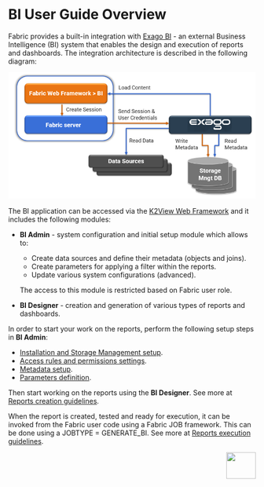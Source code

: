# BI User Guide Overview

Fabric provides a built-in integration with [Exago BI](https://support.exagoinc.com/hc/en-us) - an external Business Intelligence (BI) system that enables the design and execution of reports and dashboards. The integration architecture is described in the following diagram:

![arc](images/bi_integration_architecture.PNG)

The BI application can be accessed via the [K2View Web Framework](https://support.k2view.com/Academy_6.5/articles/30_web_framework/01_web_framework_overview.html) and it includes the following modules:

* **BI Admin** - system configuration and initial setup module which allows to: 

  - Create data sources and define their metadata (objects and joins).
  - Create parameters for applying a filter within the reports.
  - Update various system configurations (advanced).

  The access to this module is restricted based on Fabric user role.

* **BI Designer** - creation and generation of various types of reports and dashboards. 

In order to start your work on the reports, perform the following setup steps in **BI Admin**:

* [Installation and Storage Management setup](01_Installation.md).
* [Access rules and permissions settings](02_Permissions_Setup.md).
* [Metadata setup](03_Metadata_Setup).
* [Parameters definition](04_parameters.md).

Then start working on the reports using the **BI Designer**. See more at [Reports creation guidelines](05_report_creation_guidelines.md).

When the report is created, tested and ready for execution, it can be invoked from the Fabric user code using a Fabric JOB framework. This can be done using a JOBTYPE = GENERATE_BI. See more at [Reports execution guidelines](06_report_execution_guidelines.md). 



[<img align="right" width="60" height="54" src="/articles/images/Next.png">](01_Installation.md) 
